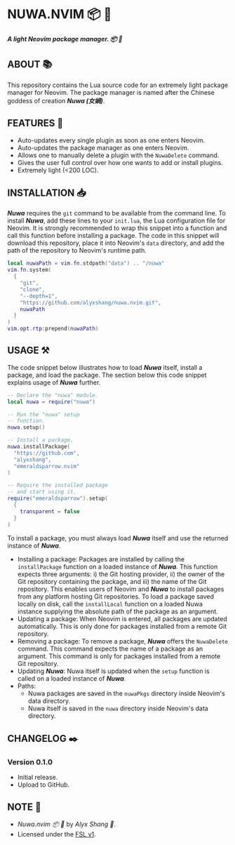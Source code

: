 # NUWA.NVIM :package: :swan:

***A light Neovim package manager. :package: :swan:***

## ABOUT :books:

This repository contains the Lua source code for an extremely light
package manager for Neovim. The package manager is named after the
Chinese goddess of creation ***Nuwa (女媧)***.

## FEATURES :test_tube:

- Auto-updates every single plugin as soon as one enters Neovim.
- Auto-updates the package manager as one enters Neovim.
- Allows one to manually delete a plugin with the `NuwaDelete` command.
- Gives the user full control over how one wants to add or install plugins.
- Extremely light (<200 LOC).

## INSTALLATION :inbox_tray:

***Nuwa*** requires the `git` command to be available from 
the command line. To install ***Nuwa***, add these lines to 
your `init.lua`, the Lua configuration file for Neovim. It is 
strongly recommended to wrap this snippet into a function and call 
this function before installing a package. The code in this snippet 
will download this repository, place it into Neovim's `data` directory, 
and add the path of the repository to Neovim's runtime path.

```Lua
local nuwaPath = vim.fn.stdpath("data") .. "/nuwa"
vim.fn.system(
  {
    "git", 
    "clone", 
    "--depth=1", 
    "https://github.com/alyxshang/nuwa.nvim.git",
    nuwaPath
  }
)
vim.opt.rtp:prepend(nuwaPath)
```

## USAGE :hammer_and_pick:

The code snippet below illustrates how to load ***Nuwa*** itself,
install a package, and load the package. The section below this code
snippet explains usage of ***Nuwa*** further.

```Lua
-- Declare the "nuwa" module.
local nuwa = require("nuwa")

-- Run the "nuwa" setup
-- function.
nuwa.setup()

-- Install a package.
nuwa.installPackage(
  "https://github.com",
  "alyxshang",
  "emeraldsparrow.nvim"
)

-- Require the installed package
-- and start using it.
require("emeraldsparrow").setup(
  {
    transparent = false
  }
)
```

To install a package, you must always load ***Nuwa*** itself and use
the returned instance of ***Nuwa***.

- Installing a package: Packages are installed by calling the `installPackage` function on a loaded instance of ***Nuwa***. This function expects three arguments: i) the Git hosting provider, ii) the owner of the Git repository containing the package, and iii) the name of the Git repository. This enables users of Neovim and ***Nuwa*** to install packages from any platform hosting Git repositories. To load a package saved locally on disk, call the `installLocal` function on a loaded Nuwa instance supplying the absolute path of the package as an argument.
- Updating a package: When Neovim is entered, all packages are updated automatically. This is only done for packages installed from a remote Git repository.
- Removing a package: To remove a package, ***Nuwa*** offers the `NuwaDelete` command. This command expects the name of a package as an argument. This command is only for packages installed from a remote Git repository.
- Updating ***Nuwa***: Nuwa itself is updated when the `setup` function is called on a loaded instance of ***Nuwa***.
- Paths:
    - Nuwa packages are saved in the `nuwaPkgs` directory inside Neovim's data directory. 
    - Nuwa itself is saved in the `nuwa` directory inside Neovim's data directory.

## CHANGELOG :black_nib:

### Version 0.1.0

- Initial release.
- Upload to GitHub.

## NOTE :scroll:

- *Nuwa.nvim :package: :swan:* by *Alyx Shang :black_heart:*.
- Licensed under the [FSL v1](https://github.com/alyxshang/fair-software-license).
